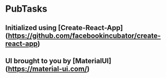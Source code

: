 # PubTasks

## Initialized using [Create-React-App] (https://github.com/facebookincubator/create-react-app)

## UI brought to you by [MaterialUI] (https://material-ui.com/)

